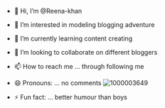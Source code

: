 - 👋 Hi, I’m @Reena-khan
- 👀 I’m interested in modeling blogging adventure 
- 🌱 I’m currently learning content creating 
- 💞️ I’m looking to collaborate on different bloggers
- 📫 How to reach me ... through following me
- 😄 Pronouns: ...   no comments ![1000003649](https://github.com/user-attachments/assets/77d960fb-871c-410d-9e85-ba98c516079b)

- ⚡ Fun fact: ... better humour than boys 

<!---
Reena-khan/Reena-khan is a ✨ special ✨ repository because its `README.md` (this file) appears on your GitHub profile.
You can click the Preview link to take a look at your changes.
--->
